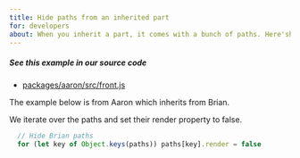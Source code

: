 ```yaml
---
title: Hide paths from an inherited part
for: developers
about: When you inherit a part, it comes with a bunch of paths. Here'show to hide them
---
```


<Note>

##### See this example in our source code

 - [packages/aaron/src/front.js](https://github.com/freesewing/freesewing/blob/develop/packages/aaron/src/front.js#L22)

</Note>

The example below is from Aaron which inherits from Brian.

We iterate over the paths and set their render property to false.

```js
  // Hide Brian paths
  for (let key of Object.keys(paths)) paths[key].render = false
```
